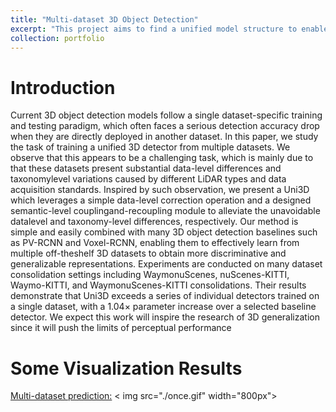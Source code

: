 ```yaml
---
title: "Multi-dataset 3D Object Detection"
excerpt: "This project aims to find a unified model structure to enable the existing 3D object detection models to learn from different 3D datasets."
collection: portfolio
---
```


# Introduction
Current 3D object detection models follow a single dataset-specific training and testing paradigm, which often faces a serious detection accuracy drop when they are directly deployed in another dataset. In this paper, we
study the task of training a unified 3D detector from multiple datasets. We observe that this appears to be a challenging task, which is mainly due to that these datasets present substantial data-level differences and taxonomylevel variations caused by different LiDAR types and data acquisition standards. Inspired by such observation, we present a Uni3D which leverages a simple data-level correction operation and a designed semantic-level couplingand-recoupling module to alleviate the unavoidable datalevel and taxonomy-level differences, respectively. Our method is simple and easily combined with many 3D object detection baselines such as PV-RCNN and Voxel-RCNN,
enabling them to effectively learn from multiple off-theshelf 3D datasets to obtain more discriminative and generalizable representations. Experiments are conducted on many dataset consolidation settings including WaymonuScenes, nuScenes-KITTI, Waymo-KITTI, and WaymonuScenes-KITTI consolidations. Their results demonstrate that Uni3D exceeds a series of individual detectors trained
on a single dataset, with a 1.04× parameter increase over a selected baseline detector. We expect this work will inspire the research of 3D generalization since it will push the limits of perceptual performance

# Some Visualization Results

[Multi-dataset prediction:](https://drive.google.com/file/d/1jWcqOVtieyiq3A_M_TfMlWYJIdeTMC3Y/view?usp=share_link)
< img src="./once.gif" width="800px">
